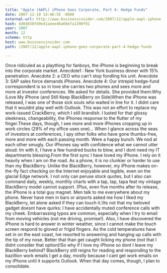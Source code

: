 ```yaml
---
title: "Apple (AAPL) iPhone Goes Corporate, Part 4: Hedge Funds"
date: 2007-12-10 14:46:55 -0600
external-url: http://www.businessinsider.com/2007/12/apple-aapl-iphone-goes-corporate-part-4-hedge-funds
hash: 4d04038fd9e41aeee46a69efa1390f91
year: 2007
month: 12
scheme: http
host: www.businessinsider.com
path: /2007/12/apple-aapl-iphone-goes-corporate-part-4-hedge-funds

---
```


Once ridiculed as a plaything for fanboys, the iPhone is beginning to break into the corporate market. Anecdote1 : New York business dinner with 15% penetration. Anecdote 2: a CEO who can't stop fondling his unit. Anecdote 3: SAP sales force demands iPhones. Anecdote 4: Our intrepid hedge-fund correspondent is so in love she carries two phones and sees more and more at investor conferences. We asked for details. She provided them:Why iLove My iPhone (and Still Keep BlackBerry on Side)When the iPhone was released, I was one of those sick souls who waited in line for it. I didnt care that it wouldnt play well with Outlook. This was not an effort to replace my work-issued CrackBerry, which I still brandish. I lusted for that glossy sleekness, changeability, the iPhones response to the flutter of my finger.These days, though, I see more and more iPhones cropping up in work circles (29% of my office uses one)... 
        When I glance across the seas of investors at conferences, I spy other
folks who have gone thumbs-free, more and more with each passing month.
Were a happy bunch. We nod at each other smugly. Our iPhones say with
confidence what we cannot utter aloud: Im with it, I have a few
hundred bucks to blow, and I dont need my IT departments blessing.From the first sync I have loved my iPhone. I rely on it
heavily when I am on the road. As a phone, it is no clunkier or harder
to use than my BlackBerry. Unlike the BlackBerry, however, my iPhone
makes on-the-fly fact checking on the Internet enjoyable and legible,
even on the glacial Edge network. I not only can peruse stock quotes,
but I also can command daily, weekly, monthly charts with a tap, tap,
tapa feat my vintage BlackBerry model cannot support. (Plus, even five months after its release, the iPhone is a total guy magnet. Men talk to me everywhere about my phone. Never have men in bars or airports asked me how I liked my BlackBerry, let alone asked if they can touch it.)Its not
that my beloved gadget doesnt have quirks: I have accidentally muted
conference calls with my cheek. Embarrassing typos are common,
especially when I try to email from moving vehicles (not me driving,
promise!). Also, I have discovered the iPhone is hard to answer in
winter weather, since I cannot make the touch screen respond to gloved
or frigid fingers. As the cold temperatures have set in on the east
coast, Ive resorted to answering and hanging up calls with the tip of
my nose. Better that than get caught licking my phone (not that I
didnt consider that option)!So why if I love my iPhone so
dont I leave my BlackBerry behind? BlackBerry still reigns for reading
and responding to the bazillion work emails I get a day, mostly because
I cant get work emails on my iPhone until it supports Outlook. When
that day comes, though, I plan to consolidate.
